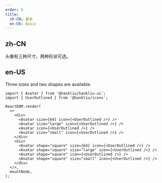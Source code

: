 ```yaml
---
order: 0
title:
  zh-CN: 基本
  en-US: Basic
---
```


## zh-CN

头像有三种尺寸，两种形状可选。

## en-US

Three sizes and two shapes are available.

```tsx
import { Avatar } from '@hankliu/hankliu-ui';
import { UserOutlined } from '@hankliu/icons';

ReactDOM.render(
  <>
    <div>
      <Avatar size={64} icon={<UserOutlined />} />
      <Avatar size="large" icon={<UserOutlined />} />
      <Avatar icon={<UserOutlined />} />
      <Avatar size="small" icon={<UserOutlined />} />
    </div>
    <div>
      <Avatar shape="square" size={64} icon={<UserOutlined />} />
      <Avatar shape="square" size="large" icon={<UserOutlined />} />
      <Avatar shape="square" icon={<UserOutlined />} />
      <Avatar shape="square" size="small" icon={<UserOutlined />} />
    </div>
  </>,
  mountNode,
);
```

<style>
#components-avatar-demo-basic .hlui-avatar {
  margin-top: 16px;
  margin-right: 16px;
}
.hlui-row-rtl #components-avatar-demo-basic .hlui-avatar {
  margin-right: 0;
  margin-left: 16px;
}
</style>
